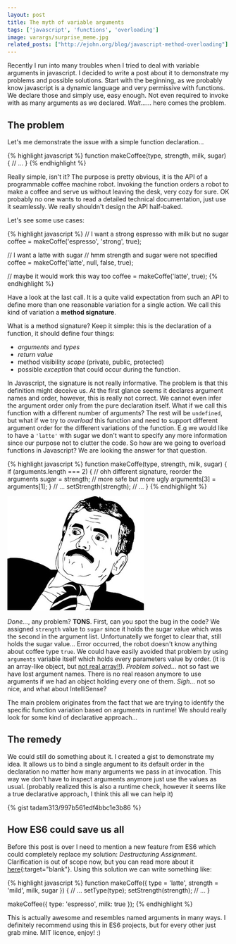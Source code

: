 ```yaml
---
layout: post
title: The myth of variable arguments
tags: ['javascript', 'functions', 'overloading']
image: varargs/surprise_meme.jpg
related_posts: ["http://ejohn.org/blog/javascript-method-overloading"]
---
```


Recently I run into many troubles when I tried to deal with variable arguments in javascript. I decided to write a post about it to demonstrate my problems and possible solutions. Start with the beginning, as we probably know javascript is a dynamic language and very permissive with functions. We declare those and simply use, easy enough. Not even required to invoke with as many arguments as we declared. *Wait...*... here comes the problem.

## The problem

Let's me demonstrate the issue with a simple function declaration...

{% highlight javascript %}
function makeCoffee(type, strength, milk, sugar) {
  // ...
}
{% endhighlight %}

Really simple, isn't it? The purpose is pretty obvious, it is the API of a programmable coffee machine robot. Invoking the function orders a robot to make a coffee and serve us without leaving the desk, very cozy for sure. OK probably no one wants to read a detailed technical documentation, just use it seamlessly. We really shouldn't design the API half-baked.

Let's see some use cases:

{% highlight javascript %}
// I want a strong espresso with milk but no sugar
coffee = makeCoffe('espresso', 'strong', true);

// I want a latte with sugar
// hmm strength and sugar were not specified
coffee = makeCoffe('latte', null, false, true);

// maybe it would work this way too
coffee = makeCoffe('latte', true);
{% endhighlight %}

Have a look at the last call. It is a quite valid expectation from such an API to define more than one reasonable variation for a single action. We call this kind of variation a **method signature**.

What is a method signature? Keep it simple: this is the declaration of a function, it should define four things:

* *arguments* and *types*
* *return value*
* method visibility *scope* (private, public, protected)
* possible *exception* that could occur during the function.

In Javascript, the signature is not really informative. The problem is that this definition might deceive us. At the first glance seems it declares argument names and order, however, this is really not correct. We cannot even infer the argument order only from the pure declaration itself. What if we call this function with a different number of arguments? The rest will be `undefined`, but what if we try to *overload* this function and need to support different argument order for the different variations of the function. E.g we would like to have a `'latte'` with sugar we don't want to specify any more information since our purpose not to clutter the code. So how are we going to overload functions in Javascript? We are looking the answer for that question.

{% highlight javascript %}
function makeCoffe(type, strength, milk, sugar) {
  if (arguments.length === 2) {
    // ohh different signature, reorder the arguments
    sugar = strength;
    // more safe but more ugly
    arguments[3] = arguments[1];
  }
  // ...
  setStrength(strength);
  // ...
}
{% endhighlight %}

![surprise](/assets/images/varargs/surprise_meme.jpg)

*Done...*, any problem? **TONS**. First, can you spot the bug in the code? We assigned `strength` value to `sugar` since it holds the sugar value which was the second in the argument list. Unfortunatelly we forget to clear that, still holds the sugar value... Error occurred, the robot doesn't know anything about coffee type `true`. We could have easily avoided that problem by using `arguments` variable itself which holds every parameters value by order. (it is an array-like object, but [not real array!!](https://developer.mozilla.org/en-US/docs/Web/JavaScript/Reference/Functions/arguments)). *Problem solved...* not so fast we have lost argument names. There is no real reason anymore to use arguments if we had an object holding every one of them. *Sigh...* not so nice, and what about IntelliSense?

The main problem originates from the fact that we are trying to identify the specific function variation based on arguments in runtime! We should really look for some kind of declarative approach...

## The remedy

We could still do something about it. I created a gist to demonstrate my idea. It allows us to bind a single argument to its default order in the declaration no matter how many arguments we pass in at invocation. This way we don't have to inspect arguments anymore just use the values as usual. (probably realized this is also a runtime check, however it seems like a true declarative approach, I think this all we can help it)

{% gist tadam313/997b561edf4bbc1e3b86 %}

## How ES6 could save us all

Before this post is over I need to mention a new feature from ES6 which could completely replace my solution: *Destructuring Assignment*. Clarification is out of scope now, but you can read more about it [here](http://es6-features.org/#ParameterContextMatching){:target="blank"}. Using this solution we can write something like:

{% highlight javascript %}
function makeCoffe({ type = 'latte', strength = 'mild', milk, sugar }) {
  // ...
  setType(type);
  setStrength(strength);
  // ...
}

makeCoffee({ type: 'espresso', milk: true });
{% endhighlight %}

This is actually awesome and resembles named arguments in many ways. I definitely recommend using this in ES6 projects, but for every other just grab mine. MIT licence, enjoy! :)
